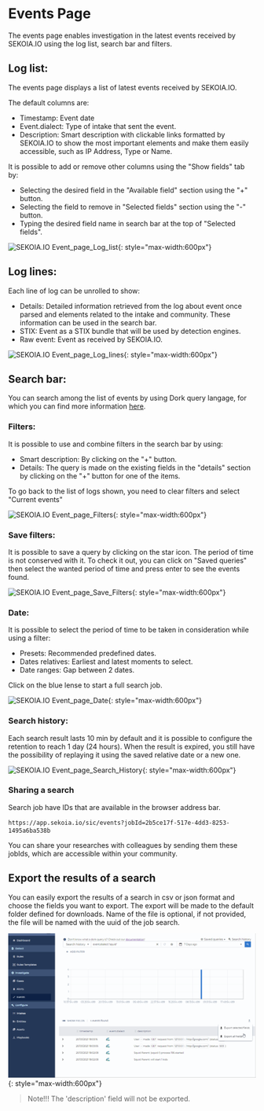 # Events Page

The events page enables investigation in the latest events received by SEKOIA.IO using the log list, search bar and filters.

## Log list:

The events page displays a list of latest events received by SEKOIA.IO.

The default columns are:

- Timestamp: Event date
- Event.dialect: Type of intake that sent the event.
- Description: Smart description with clickable links formatted by SEKOIA.IO to show the most important elements and make them easily accessible, such as IP Address, Type or Name.

It is possible to add or remove other columns using the "Show fields" tab by:

- Selecting the desired field in the "Available field" section using the "+" button.
- Selecting the field to remove in "Selected fields" section using the "-" button.
- Typing the desired field name in search bar at the top of "Selected fields".

![SEKOIA.IO Event_page_Log_list](../assets/operation_center/ev_log_list.gif){: style="max-width:600px"}

## Log lines:

Each line of log can be unrolled to show:

- Details: Detailed information retrieved from the log about event once parsed and elements related to the intake and community. These information can be used in the search bar.
- STIX: Event as a STIX bundle that will be used by detection engines.
- Raw event: Event as received by SEKOIA.IO.

![SEKOIA.IO Event_page_Log_lines](../assets/operation_center/ev_log_lines.gif){: style="max-width:600px"}


## Search bar:

You can search among the list of events by using Dork query langage, for which you can find more information [here](../searching/dork.md).

### Filters:

It is possible to use and combine filters in the search bar by using:

- Smart description: By clicking on the "+" button.
- Details: The query is made on the existing fields in the "details" section by clicking on the "+" button for one of the items.

To go back to the list of logs shown, you need to clear filters and select "Current events"

![SEKOIA.IO Event_page_Filters](../assets/operation_center/ev_filters.gif){: style="max-width:600px"}

### Save filters:

It is possible to save a query by clicking on the star icon. The period of time is not conserved with it. 
To check it out, you can click on "Saved queries" then select the wanted period of time and press enter to see the events found.

![SEKOIA.IO Event_page_Save_Filters](../assets/operation_center/ev_save_filters.gif){: style="max-width:600px"}

### Date:

It is possible to select the period of time to be taken in consideration while using a filter:

- Presets: Recommended predefined dates.
- Dates relatives: Earliest and latest moments to select.
- Date ranges: Gap between 2 dates.

Click on the blue lense to start a full search job.

![SEKOIA.IO Event_page_Date](../assets/operation_center/ev_date.gif){: style="max-width:600px"}

### Search history:

Each search result lasts 10 min by default and it is possible to configure the retention to reach 1 day (24 hours). When the result is expired, you still have the possibility of replaying it using the saved relative date or a new one.

![SEKOIA.IO Event_page_Search_History](../assets/operation_center/ev_search_history.gif){: style="max-width:600px"}

### Sharing a search

Search job have IDs that are available in the browser address bar. 

```
https://app.sekoia.io/sic/events?jobId=2b5ce17f-517e-4dd3-8253-1495a6ba538b
```

You can share your researches with colleagues by sending them these jobIds, which are accessible within your community.

## Export the results of a search

You can easily export the results of a search in csv or json format and choose the fields you want to export. The export will be made to the default folder defined for downloads. Name of the file is optional, if not provided, the file will be named with the uuid of the job search.

![SEKOIA.IO Search result export](../assets/operation_center/ev_export_results.gif){: style="max-width:600px"}

> Note!!!
> The 'description' field will not be exported.
